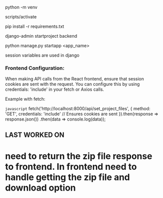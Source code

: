 python -m venv <name>

scripts/activate

pip install -r requirements.txt

django-admin startproject backend

python manage.py startapp <app_name>


session variables are used in django

### Frontend Configuration:
When making API calls from the React frontend, ensure that session cookies are sent with the request. You can configure this by using credentials: 'include' in your fetch or Axios calls.

Example with fetch:

```javascript```
fetch('http://localhost:8000/api/set_project_files', {
    method: 'GET',
    credentials: 'include'  // Ensures cookies are sent
}).then(response => response.json())
  .then(data => console.log(data));
  


## LAST WORKED ON
need to return the zip file response to frontend. In frontend need to handle getting the zip file and download option
=======

